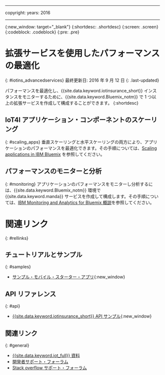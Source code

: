 ﻿---

copyright:
  years: 2016

---

<!-- Common attributes used in the template are defined as follows: -->
{:new_window: target="_blank"}
{:shortdesc: .shortdesc}
{:screen: .screen}
{:codeblock: .codeblock}
{:pre: .pre}


<!-- {{site.data.keyword.iotinsurance_full}}  {{site.data.keyword.iotinsurance_short}}  -->


# 拡張サービスを使用したパフォーマンスの最適化
{: #iotins_advancedservices}
最終更新日: 2016 年 9 月 12 日
{: .last-updated}

パフォーマンスを最適化し、{{site.data.keyword.iotinsurance_short}} インスタンスをモニターするために、{{site.data.keyword.Bluemix_notm}} で 1 つ以上の拡張サービスを作成して構成することができます。
{:shortdesc}

## IoT4I アプリケーション・コンポーネントのスケーリング
{: #scaling_apps}
垂直スケーリングと水平スケーリングの両方により、アプリケーションのパフォーマンスを最適化できます。その手順については、[Scaling applications in IBM Bluemix](http://www.ibm.com/developerworks/cloud/library/cl-bluemix-autoscale/) を参照してください。

## パフォーマンスのモニターと分析
{: #monitoring}
アプリケーションのパフォーマンスをモニターし分析するには、{{site.data.keyword.Bluemix_notm}} 環境で {{site.data.keyword.manda}} サービスを作成して構成します。その手順については、[IBM Monitoring and Analytics for Bluemix 概説](https://console.ng.bluemix.net/docs/services/monana/index.html#gettingstartedtemplate)を参照してください。

<!-- ### Monitoring logging information with Logmet

https://console.ng.bluemix.net/docs/services/MessageHub/index.html#messagehub072
-->

<!--
### Monitoring with New Relic
For additional monitoring, you can use New Relic, a third-party service that provides monitoring metrics for your application. For instructions to create the New Relic service in your {{site.data.keyword.Bluemix_notm}} environment, see [Using New Relic](https://console.ng.bluemix.net/docs/runtimes/liberty/newRelic.html).
-->


# 関連リンク
{: #rellinks}

## チュートリアルとサンプル
{: #samples}
* [サンプル・モバイル・スターター・アプリ](https://github.com/ibm-watson-iot/ioti-mobile){:new_window}

## API リファレンス
{: #api}
* [{{site.data.keyword.iotinsurance_short}} API サンプル](https://github.com/ibm-watson-iot/ioti-samples){:new_window}

## 関連リンク
{: #general}
* [{{site.data.keyword.iot_full}} 資料](https://console.ng.bluemix.net/docs/services/IoT/index.html)
* [開発者サポート・フォーラム](https://developer.ibm.com/answers/search.html?f=&type=question&redirect=search%2Fsearch&sort=relevance&q=%2B[iot]%20%2B[bluemix])
* [Stack overflow サポート・フォーラム](http://stackoverflow.com/questions/tagged/ibm-bluemix)

